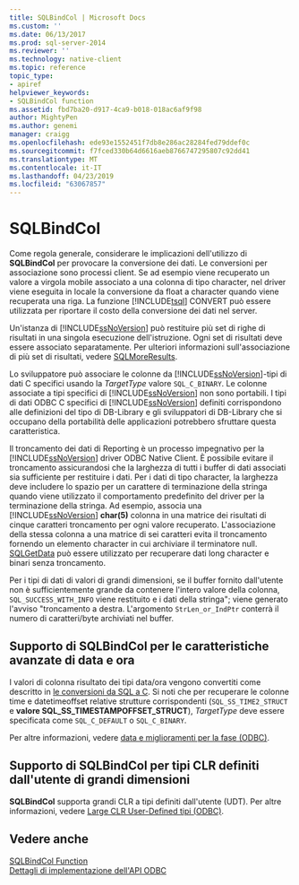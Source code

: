 ```yaml
---
title: SQLBindCol | Microsoft Docs
ms.custom: ''
ms.date: 06/13/2017
ms.prod: sql-server-2014
ms.reviewer: ''
ms.technology: native-client
ms.topic: reference
topic_type:
- apiref
helpviewer_keywords:
- SQLBindCol function
ms.assetid: fbd7ba20-d917-4ca9-b018-018ac6af9f98
author: MightyPen
ms.author: genemi
manager: craigg
ms.openlocfilehash: ede93e1552451f7db8e286ac28284fed79ddef0c
ms.sourcegitcommit: f7fced330b64d6616aeb8766747295807c92dd41
ms.translationtype: MT
ms.contentlocale: it-IT
ms.lasthandoff: 04/23/2019
ms.locfileid: "63067857"
---
```

# <a name="sqlbindcol"></a>SQLBindCol
  Come regola generale, considerare le implicazioni dell'utilizzo di **SQLBindCol** per provocare la conversione dei dati. Le conversioni per associazione sono processi client. Se ad esempio viene recuperato un valore a virgola mobile associato a una colonna di tipo character, nel driver viene eseguita in locale la conversione da float a character quando viene recuperata una riga. La funzione [!INCLUDE[tsql](../../includes/tsql-md.md)] CONVERT può essere utilizzata per riportare il costo della conversione dei dati nel server.  
  
 Un'istanza di [!INCLUDE[ssNoVersion](../../includes/ssnoversion-md.md)] può restituire più set di righe di risultati in una singola esecuzione dell'istruzione. Ogni set di risultati deve essere associato separatamente. Per ulteriori informazioni sull'associazione di più set di risultati, vedere [SQLMoreResults](sqlmoreresults.md).  
  
 Lo sviluppatore può associare le colonne da [!INCLUDE[ssNoVersion](../../includes/ssnoversion-md.md)]-tipi di dati C specifici usando la *TargetType* valore `SQL_C_BINARY`. Le colonne associate a tipi specifici di [!INCLUDE[ssNoVersion](../../includes/ssnoversion-md.md)] non sono portabili. I tipi di dati ODBC C specifici di [!INCLUDE[ssNoVersion](../../includes/ssnoversion-md.md)] definiti corrispondono alle definizioni del tipo di DB-Library e gli sviluppatori di DB-Library che si occupano della portabilità delle applicazioni potrebbero sfruttare questa caratteristica.  
  
 Il troncamento dei dati di Reporting è un processo impegnativo per la [!INCLUDE[ssNoVersion](../../includes/ssnoversion-md.md)] driver ODBC Native Client. È possibile evitare il troncamento assicurandosi che la larghezza di tutti i buffer di dati associati sia sufficiente per restituire i dati. Per i dati di tipo character, la larghezza deve includere lo spazio per un carattere di terminazione della stringa quando viene utilizzato il comportamento predefinito del driver per la terminazione della stringa. Ad esempio, associa una [!INCLUDE[ssNoVersion](../../includes/ssnoversion-md.md)] **char(5)** colonna in una matrice dei risultati di cinque caratteri troncamento per ogni valore recuperato. L'associazione della stessa colonna a una matrice di sei caratteri evita il troncamento fornendo un elemento character in cui archiviare il terminatore null. [SQLGetData](sqlgetdata.md) può essere utilizzato per recuperare dati long character e binari senza troncamento.  
  
 Per i tipi di dati di valori di grandi dimensioni, se il buffer fornito dall'utente non è sufficientemente grande da contenere l'intero valore della colonna, `SQL_SUCCESS_WITH_INFO` viene restituito e i dati della stringa"; viene generato l'avviso "troncamento a destra. L'argomento `StrLen_or_IndPtr` conterrà il numero di caratteri/byte archiviati nel buffer.  
  
## <a name="sqlbindcol-support-for-enhanced-date-and-time-features"></a>Supporto di SQLBindCol per le caratteristiche avanzate di data e ora  
 I valori di colonna risultato dei tipi data/ora vengono convertiti come descritto in [le conversioni da SQL a C](../native-client-odbc-date-time/datetime-data-type-conversions-from-sql-to-c.md). Si noti che per recuperare le colonne time e datetimeoffset relative strutture corrispondenti (`SQL_SS_TIME2_STRUCT` e **valore SQL_SS_TIMESTAMPOFFSET_STRUCT**), *TargetType* deve essere specificata come `SQL_C_DEFAULT` o `SQL_C_BINARY`.  
  
 Per altre informazioni, vedere [data e miglioramenti per la fase &#40;ODBC&#41;](../native-client-odbc-date-time/date-and-time-improvements-odbc.md).  
  
## <a name="sqlbindcol-support-for-large-clr-udts"></a>Supporto di SQLBindCol per tipi CLR definiti dall'utente di grandi dimensioni  
 **SQLBindCol** supporta grandi CLR a tipi definiti dall'utente (UDT). Per altre informazioni, vedere [Large CLR User-Defined tipi &#40;ODBC&#41;](../native-client/odbc/large-clr-user-defined-types-odbc.md).  
  
## <a name="see-also"></a>Vedere anche  
 [SQLBindCol Function](https://go.microsoft.com/fwlink/?LinkId=59327)   
 [Dettagli di implementazione dell'API ODBC](odbc-api-implementation-details.md)  
  
  

